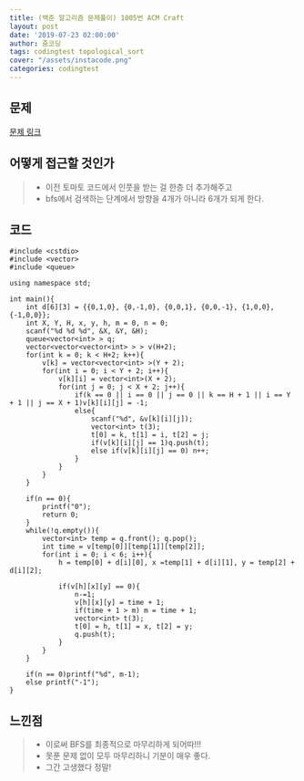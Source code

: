 ```yaml
---
title: (백준 알고리즘 문제풀이) 1005번 ACM Craft
layout: post
date: '2019-07-23 02:00:00'
author: 줌코딩
tags: codingtest topological_sort
cover: "/assets/instacode.png"
categories: codingtest
---
```


## 문제

[문제 링크](https://www.acmicpc.net/problem/1005)

## 어떻게 접근할 것인가

>* 이전 토마토 코드에서 인풋을 받는 걸 한층 더 추가해주고
>* bfs에서 검색하는 단계에서 방향을 4개가 아니라 6개가 되게 한다.

## 코드

    #include <cstdio>
    #include <vector>
    #include <queue>

    using namespace std;

    int main(){
        int d[6][3] = {{0,1,0}, {0,-1,0}, {0,0,1}, {0,0,-1}, {1,0,0}, {-1,0,0}};
        int X, Y, H, x, y, h, m = 0, n = 0;
        scanf("%d %d %d", &X, &Y, &H);
        queue<vector<int> > q;
        vector<vector<vector<int> > > v(H+2);
        for(int k = 0; k < H+2; k++){
            v[k] = vector<vector<int> >(Y + 2); 
            for(int i = 0; i < Y + 2; i++){
                v[k][i] = vector<int>(X + 2);
                for(int j = 0; j < X + 2; j++){
                    if(k == 0 || i == 0 || j == 0 || k == H + 1 || i == Y + 1 || j == X + 1)v[k][i][j] = -1;
                    else{
                        scanf("%d", &v[k][i][j]);
                        vector<int> t(3);
                        t[0] = k, t[1] = i, t[2] = j;
                        if(v[k][i][j] == 1)q.push(t);
                        else if(v[k][i][j] == 0) n++;
                    }
                }
            }
        }
        
        if(n == 0){
            printf("0");
            return 0;
        }
        while(!q.empty()){
            vector<int> temp = q.front(); q.pop();
            int time = v[temp[0]][temp[1]][temp[2]];
            for(int i = 0; i < 6; i++){
                h = temp[0] + d[i][0], x =temp[1] + d[i][1], y = temp[2] + d[i][2];

                if(v[h][x][y] == 0){
                    n-=1;
                    v[h][x][y] = time + 1;
                    if(time + 1 > m) m = time + 1;
                    vector<int> t(3);
                    t[0] = h, t[1] = x, t[2] = y;
                    q.push(t);
                }
            }
        }
        
        if(n == 0)printf("%d", m-1);
        else printf("-1");
    }

## 느낀점

>* 이로써 BFS를 최종적으로 마무리하게 되어따!!!
>* 못푼 문제 없이 모두 마무리하니 기분이 매우 좋다.
>* 그간 고생했다 정말!
